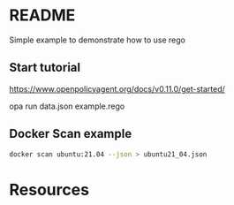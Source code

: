 # README
Simple example to demonstrate how to use rego 

## Start tutorial
https://www.openpolicyagent.org/docs/v0.11.0/get-started/

opa run data.json example.rego   


## Docker Scan example
```sh
docker scan ubuntu:21.04 --json > ubuntu21_04.json  
```

# Resources  

